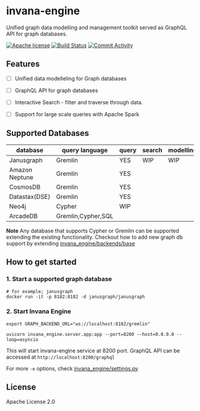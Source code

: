 # invana-engine

Unified graph data modelling and management toolkit served as GraphQL API for graph databases.


[![Apache license](https://img.shields.io/badge/license-Apache-blue.svg)](https://github.com/invanalabs/invana-engine/blob/master/LICENSE) 
[![Build Status](https://travis-ci.org/invanalabs/invana-engine.svg?branch=develop)](https://travis-ci.org/invanalabs/invana-engine)
[![Commit Activity](https://img.shields.io/github/commit-activity/m/invanalabs/invana-engine)](https://github.com/invanalabs/invana-engine/commits)
<!-- [![codecov](https://codecov.io/gh/invanalabs/invana-engine/branch/develop/graph/badge.svg)](https://codecov.io/gh/invanalabs/invana-engine) -->


## Features 

- [ ] Unified data modelleling for Graph databases
- [ ] GraphQL API for graph databases 
- [ ] Interactive Search - filter and traverse through data.
- [ ] Support for large scale queries with Apache Spark


## Supported Databases

| database 	    | query language 	| query 	| search 	| modelling 	|
|----------	    |----------------	|-------	|--------	|-----------	|
| Janusgraph    | Gremlin          	| YES     	| WIP       | WIP          	|
| Amazon Neptune| Gremlin          	| YES      	|        	|           	|
| CosmosDB      | Gremlin         	| YES      	|        	|           	|
| Datastax(DSE) | Gremlin           | YES       |           |               |
| Neo4j         | Cypher            | WIP       |           |               |
| ArcadeDB      | Gremlin,Cypher,SQL|           |           |               |

**Note** Any database that supports Cypher or Gremlin can be supported extending the 
existing functionality. Checkout how to add new graph db support by extending [invana_engine/backends/base](invana_engine/backends/base/README.md)


## How to get started

### 1. Start a supported graph database

```
# for example; janusgraph 
docker run -it -p 8182:8182 -d janusgraph/janusgraph
```
### 2. Start Invana Engine

```
export GRAPH_BACKEND_URL="ws://localhost:8182/gremlin"

uvicorn invana_engine.server.app:app --port=8200 --host=0.0.0.0 --loop=asyncio
```

This will start invana-engine service at 8200 port. GraphQL API can be 
accessed at `http://localhost:8200/graphql`

For more `-e` options, check [invana_engine/settings.py](invana_engine/settings.py) 


## License 

Apache License 2.0
